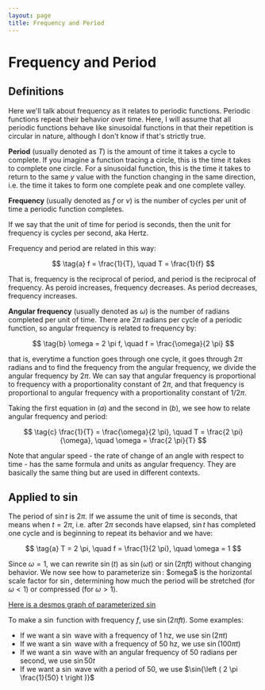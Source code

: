 ```yaml
---
layout: page
title: Frequency and Period
---
```


# Frequency and Period

## Definitions

Here we'll talk about frequency as it relates to periodic functions. Periodic functions repeat their behavior over time. Here, I will assume that all periodic functions behave like sinusoidal functions in that their repetition is circular in nature, although I don't know if that's strictly true.

**Period** (usually denoted as $T$) is the amount of time it takes a cycle to complete. If you imagine a function tracing a circle, this is the time it takes to complete one circle. For a sinusoidal function, this is the time it takes to return to the same $y$ value with the function changing in the same direction, i.e. the time it takes to form one complete peak and one complete valley.

**Frequency** (usually denoted as $f$ or $\nu$) is the number of cycles per unit of time a periodic function completes.

If we say that the unit of time for period is seconds, then the unit for frequency is cycles per second, aka Hertz.

Frequency and period are related in this way:

$$ \tag{a} f = \frac{1}{T}, \quad T = \frac{1}{f} $$

That is, frequency is the reciprocal of period, and period is the reciprocal of frequency. As peroid increases, frequency decreases. As period decreases, frequency increases.

**Angular frequency** (usually denoted as $\omega$) is the number of radians completed per unit of time. There are $2 \pi$ radians per cycle of a periodic function, so angular frequency is related to frequency by:

$$ \tag{b} \omega = 2 \pi f, \quad f = \frac{\omega}{2 \pi} $$

that is, everytime a function goes through one cycle, it goes through $2 \pi$ radians and to find the frequency from the angular frequency, we divide the angular frequency by ${2 \pi}$. We can say that angular frequency is proportional to frequency with a proportionality constant of $2 \pi$, and that frequency is proportional to angular frequency with a proportionality constant of $1/2 \pi$.

Taking the first equation in $(a)$ and the second in $(b)$, we see how to relate angular frequency and period:


$$ \tag{c} \frac{1}{T} = \frac{\omega}{2 \pi}, \quad T = \frac{2 \pi}{\omega}, \quad \omega = \frac{2 \pi}{T} $$

Note that angular speed - the rate of change of an angle with respect to time - has the same formula and units as angular frequency. They are basically the same thing but are used in different contexts.

## Applied to sin

The period of $\sin{t}$ is $2 \pi$. If we assume the unit of time is seconds, that means when $t = 2 \pi$, i.e. after $2 \pi$ seconds have elapsed, $\sin{t}$ has completed one cycle and is beginning to repeat its behavior and we have:


$$ \tag{a} T = 2 \pi, \quad f = \frac{1}{2 \pi}, \quad \omega = 1 $$

Since $\omega = 1$, we can rewrite $\sin{(t)}$ as $\sin{(\omega t)}$ or $\sin{(2 \pi f t)}$ without changing behavior. We now see how to parameterize $\sin$: \$omega$ is the horizontal scale factor for $\sin$, determining how much the period will be stretched (for $\omega < 1$) or compressed (for $\omega > 1$).

[Here is a desmos graph of parameterized sin](https://www.desmos.com/calculator/jzxw6vcm9d)

To make a $\sin$ function with frequency $f$, use $\sin{(2 \pi f t)}$. Some examples:

- If we want a $\sin$ wave with a frequency of $1$ hz, we use $\sin{(2 \pi t)}$
- If we want a $\sin$ wave with a frequency of $50$ hz, we use $\sin{(100 \pi t)}$
- If we want a $\sin$ wave with an angular frequency of $50$ radians per second, we use $\sin{50t}$
- If we want a $\sin$ wave with a period of $50$, we use $\sin{\left ( 2 \pi \frac{1}{50} t \right )}$